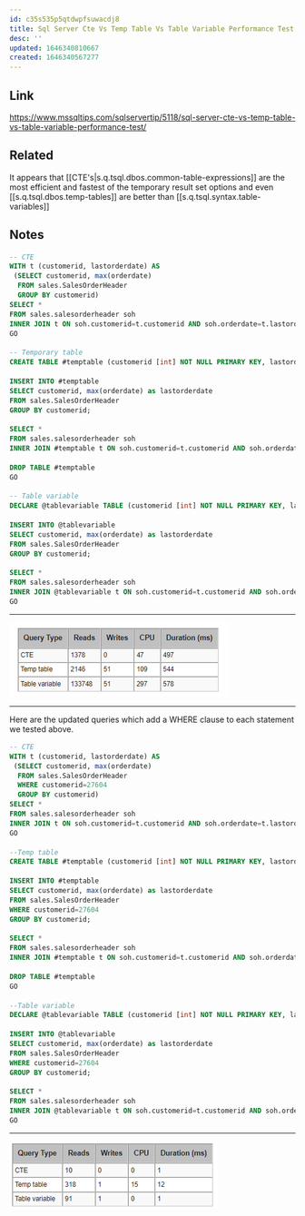 ```yaml
---
id: c35s535p5qtdwpfsuwacdj8
title: Sql Server Cte Vs Temp Table Vs Table Variable Performance Test
desc: ''
updated: 1646340810667
created: 1646340567277
---
```



## Link

<https://www.mssqltips.com/sqlservertip/5118/sql-server-cte-vs-temp-table-vs-table-variable-performance-test/>

## Related

It appears that [[CTE's|s.q.tsql.dbos.common-table-expressions]] are the most efficient and fastest of the temporary result set options and even [[s.q.tsql.dbos.temp-tables]] are better than [[s.q.tsql.syntax.table-variables]]

## Notes

```sql
-- CTE
WITH t (customerid, lastorderdate) AS 
 (SELECT customerid, max(orderdate) 
  FROM sales.SalesOrderHeader
  GROUP BY customerid)
SELECT * 
FROM sales.salesorderheader soh
INNER JOIN t ON soh.customerid=t.customerid AND soh.orderdate=t.lastorderdate
GO

-- Temporary table
CREATE TABLE #temptable (customerid [int] NOT NULL PRIMARY KEY, lastorderdate [datetime] NULL);

INSERT INTO #temptable
SELECT customerid, max(orderdate) as lastorderdate 
FROM sales.SalesOrderHeader
GROUP BY customerid;

SELECT * 
FROM sales.salesorderheader soh
INNER JOIN #temptable t ON soh.customerid=t.customerid AND soh.orderdate=t.lastorderdate

DROP TABLE #temptable
GO

-- Table variable
DECLARE @tablevariable TABLE (customerid [int] NOT NULL PRIMARY KEY, lastorderdate [datetime] NULL);

INSERT INTO @tablevariable
SELECT customerid, max(orderdate) as lastorderdate 
FROM sales.SalesOrderHeader
GROUP BY customerid;

SELECT * 
FROM sales.salesorderheader soh
INNER JOIN @tablevariable t ON soh.customerid=t.customerid AND soh.orderdate=t.lastorderdate
GO
```

---

![sql profiler](/assets/images/2022-03-03-12-49-56.png)

---

Here are the updated queries which add a WHERE clause to each statement we tested above.

```sql
-- CTE
WITH t (customerid, lastorderdate) AS 
 (SELECT customerid, max(orderdate) 
  FROM sales.SalesOrderHeader
  WHERE customerid=27604 
  GROUP BY customerid)
SELECT * 
FROM sales.salesorderheader soh
INNER JOIN t ON soh.customerid=t.customerid AND soh.orderdate=t.lastorderdate
GO

--Temp table
CREATE TABLE #temptable (customerid [int] NOT NULL PRIMARY KEY, lastorderdate [datetime] NULL);

INSERT INTO #temptable
SELECT customerid, max(orderdate) as lastorderdate 
FROM sales.SalesOrderHeader
WHERE customerid=27604
GROUP BY customerid;

SELECT * 
FROM sales.salesorderheader soh
INNER JOIN #temptable t ON soh.customerid=t.customerid AND soh.orderdate=t.lastorderdate

DROP TABLE #temptable
GO

--Table variable
DECLARE @tablevariable TABLE (customerid [int] NOT NULL PRIMARY KEY, lastorderdate [datetime] NULL);

INSERT INTO @tablevariable
SELECT customerid, max(orderdate) as lastorderdate 
FROM sales.SalesOrderHeader
WHERE customerid=27604
GROUP BY customerid;

SELECT * 
FROM sales.salesorderheader soh
INNER JOIN @tablevariable t ON soh.customerid=t.customerid AND soh.orderdate=t.lastorderdate
GO
```

---

![sql profiler 2](/assets/images/2022-03-03-12-50-45.png)
